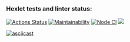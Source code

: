 ### Hexlet tests and linter status:

[![Actions Status](https://github.com/Herman2201/backend-project-lvl2/workflows/hexlet-check/badge.svg)](https://github.com/Herman2201/backend-project-lvl2/actions)
[![Maintainability](https://api.codeclimate.com/v1/badges/e75e9f1522a7ec37ec6c/maintainability)](https://codeclimate.com/github/Herman2201/backend-project-lvl2/maintainability)
[![Node CI](https://github.com/hexlet-boilerplates/nodejs-package/workflows/Node%20CI/badge.svg)](https://github.com/hexlet-boilerplates/nodejs-package/actions)
<a href="https://codeclimate.com/github/Herman2201/backend-project-lvl2/test_coverage"><img src="https://api.codeclimate.com/v1/badges/e75e9f1522a7ec37ec6c/test_coverage" /></a>

[![asciicast](https://asciinema.org/a/tlANlNVgctrMMy6rrzshJKt48.svg)](https://asciinema.org/a/tlANlNVgctrMMy6rrzshJKt48)
